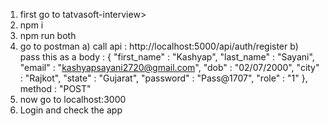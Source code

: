 1) first go to tatvasoft-interview>
2) npm i 
3) npm run both
4) go to postman
    a) call api : http://localhost:5000/api/auth/register
    b) pass this as a body : 
    {
    "first_name" : "Kashyap",
    "last_name" : "Sayani",
    "email" : "kashyapsayani2720@gmail.com",
    "dob" : "02/07/2000",
    "city" : "Rajkot",
    "state" : "Gujarat",
    "password" : "Pass@1707",
    "role" : "1"
    },
    method : "POST"
5) now go to localhost:3000
6) Login and check the app